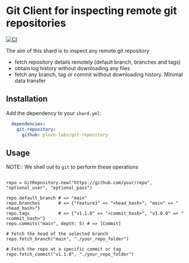 # Git Client for inspecting remote git repositories

[![CI](https://github.com/place-labs/git-repository/actions/workflows/ci.yml/badge.svg)](https://github.com/place-labs/git-repository/actions/workflows/ci.yml)

The aim of this shard is to inspect any remote git repository

* fetch repository details remotely (default branch, branches and tags)
* obtain log history without downloading any files
* fetch any branch, tag or commit without downloading history. Minimal data transfer

## Installation

Add the dependency to your `shard.yml`:

  ```yaml
    dependencies:
      git-repository:
        github: place-labs/git-repository
  ```

## Usage

NOTE:: We shell out to `git` to perform these operations

```crystal

repo = GitRepository.new("https://github.com/your/repo", "optional_user", "optional_pass")

repo.default_branch # => "main"
repo.branches       # => {"feature1" => "<head_hash>", "main" => "<head_hash>"}
repo.tags           # => {"v1.1.0" => "<commit_hash>", "v1.0.0" => "<commit_hash>"}
repo.commits("main", depth: 5) # => [Commit]

# Fetch the head of the selected branch
repo.fetch_branch("main", "./your_repo_folder")

# Fetch the repo at a specific commit or tag
repo.fetch_commit("v1.1.0", "./your_repo_folder")

```
